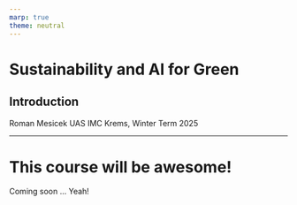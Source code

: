 ```yaml
---
marp: true
theme: neutral
---
```


<!-- description: Introduction to the course, exploring how AI intersects with environmental sustainability and green solutions. -->

<!-- _class: title -->

# Sustainability and AI for Green
## Introduction

Roman Mesicek
UAS IMC Krems, Winter Term 2025

---

# This course will be awesome!

Coming soon ... Yeah! 


